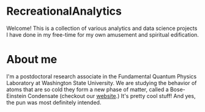 # RecreationalAnalytics
Welcome! This is a collection of various analytics and data science projects I have done in my free-time for my own amusement and spiritual edification.

# About me
I'm a postdoctoral research associate in the Fundamental Quantum Physics Laboratory at Washington State University. We are studying the behavior of atoms that are so cold they form a new phase of matter, called a Bose-Einstein Condensate (checkout our [website](https://labs.wsu.edu/engels/).) It's pretty cool stuff! And yes, the pun was most definitely intended. 
